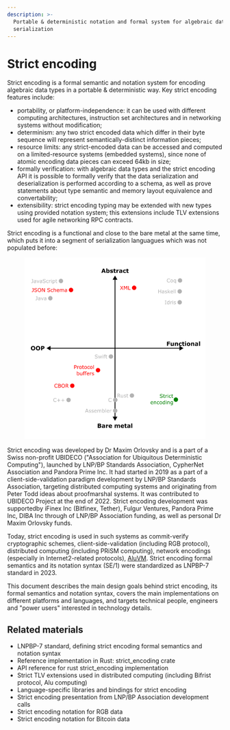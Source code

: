 ```yaml
---
description: >-
  Portable & deterministic notation and formal system for algebraic data type
  serialization
---
```


# Strict encoding

Strict encoding is a formal semantic and notation system for encoding algebraic data types in a portable & deterministic way. Key strict encoding features include:

* portability, or platform-independence: it can be used with different computing architectures, instruction set architectures and in networking systems without modification;
* determinism: any two strict encoded data which differ in their byte sequence will represent semantically-distinct information pieces;
* resource limits: any strict-encoded data can be accessed and computed on a limited-resource systems (embedded systems), since none of atomic encoding data pieces can exceed 64kb in size;
* formally verification: with algebraic data types and the strict encoding API it is possible to formally verify that the data serialization and deserialization is performed according to a schema, as well as prove statements about type semantic and memory layout equivalence and convertability;
* extensibility: strict encoding typing may be extended with new types using provided notation system; this extensions include TLV extensions used for agile networking RPC contracts.

Strict encoding is a functional and close to the bare metal at the same time, which puts it into a segment of serialization languagues which was not populated before:&#x20;

<figure><img src=".gitbook/assets/strict-encoding-box.png" alt=""><figcaption></figcaption></figure>

Strict encoding was developed by Dr Maxim Orlovsky and is a part of a Swiss non-profit UBIDECO ("Association for Ubiquitous Deterministic Computing"), launched by LNP/BP Standards Association, CypherNet Association and Pandora Prime Inc. It had started in 2019 as a part of a client-side-validation paradigm development by LNP/BP Standards Association, targeting distributed computing systems and originating from Peter Todd ideas about proofmarshal systems. It was contributed to UBIDECO Project at the end of 2022. Strict encoding development was supportedby iFinex Inc (Bitfinex, Tether), Fulgur Ventures, Pandora Prime Inc, DIBA Inc through of LNP/BP Association funding, as well as personal Dr Maxim Orlovsky funds.

Today, strict encoding is used in such systems as commit-verify cryptographic schemes, client-side-validation (including RGB protocol), distributed computing (including PRiSM computing), network encodings (especially in Internet2-related protocols), [AluVM](https://www.aluvm.org). Strict encoding formal semantics and its notation syntax (SE/1) were standardized as LNPBP-7 standard in 2023.

This document describes the main design goals behind strict encoding, its formal semantics and notation syntax, covers the main implementations on different platforms and languages, and targets technical people, engineers and "power users" interested in technology details.

## Related materials

* LNPBP-7 standard, defining strict encoding formal semantics and notation syntax
* Reference implementation in Rust: strict\_encoding crate
* API reference for rust strict\_encoding implementation
* Strict TLV extensions used in distributed computing (including Bifrist protocol, Alu computing)
* Language-specific libraries and bindings for strict encoding
* Strict encoding presentation from LNP/BP Association development calls
* Strict encoding notation for RGB data
* Strict encoding notation for Bitcoin data

